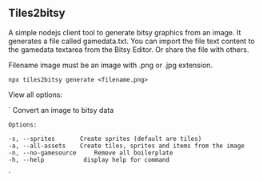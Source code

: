 ## Tiles2bitsy

A simple nodejs client tool to generate bitsy graphics from an image.
It generates a file called gamedata.txt. You can import the file text
content to the gamedata textarea from the Bitsy Editor. Or share the file with others.

Filename image must be an image with .png or .jpg extension.

`
    npx tiles2bitsy generate <filename.png>
`

View all options:

`
    Convert an image to bitsy data

    Options:

    -s, --sprites       Create sprites (default are tiles)
    -a, --all-assets    Create tiles, sprites and items from the image
    -n, --no-gamesource     Remove all boilerplate
    -h, --help           display help for command
`


